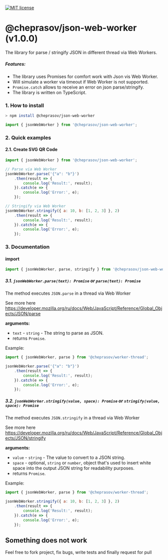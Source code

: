 [![MIT license](http://img.shields.io/badge/license-MIT-brightgreen.svg)](http://opensource.org/licenses/MIT)

@cheprasov/json-web-worker (v1.0.0)
=========

The library for parse / stringify JSON in different thread via Web Workers.

##### Features:
- The library uses Promises for comfort work with Json vis Web Worker.
- Will simulate a worker via timeout if Web Worker is not supported.
- `Promise.catch` allows to receive an error on json parse/stringify.
- The library is written on TypeScript.


### 1. How to install

```bash
> npm install @cheprasov/json-web-worker
```

```javascript
import { jsonWebWorker } from '@cheprasov/json-web-worker';
```

### 2. Quick examples

#### 2.1. Create SVG QR Code
```javascript
import { jsonWebWorker } from '@cheprasov/json-web-worker';

// Parse via Web Worker
jsonWebWorker.parse('{"a": "b"}')
    .then(result => {
        console.log('Result:', result);
    }).catch(e => {
        console.log('Error:', e);
    });

// Stringify via Web Worker
jsonWebWorker.stringify({ a: 10, b: [1, 2, 3] }, 2)
    .then(result => {
        console.log('Result:', result);
    }).catch(e => {
        console.log('Error:', e);
    });

```

### 3. Documentation

#### import

```javascript
import { jsonWebWorker, parse, stringify } from '@cheprasov/json-web-worker';
```

##### 3.1. `jsonWebWorker.parse(text): Promise` or `parse(text): Promise`

The method executes `JSON.parse` in a thread via Web Worker

See more here https://developer.mozilla.org/ru/docs/Web/JavaScript/Reference/Global_Objects/JSON/parse

**arguments:**

- `text` - `string` - The string to parse as JSON.
- returns `Promise`.

Example:
```javascript
import { jsonWebWorker, parse } from '@cheprasov/worker-thread';

jsonWebWorker.parse('{"a": "b"}')
    .then(result => {
        console.log('Result:', result);
    }).catch(e => {
        console.log('Error:', e);
    });

```

##### 3.2. `jsonWebWorker.stringify(value, space): Promise` or `stringify(value, space): Promise`

The method executes `JSON.stringify` in a thread via Web Worker

See more here https://developer.mozilla.org/ru/docs/Web/JavaScript/Reference/Global_Objects/JSON/stringify

**arguments:**

- `value` - `string` - The value to convert to a JSON string.
- `space` - optional, `string` or `number`, object that's used to insert white space into the output JSON string for readability purposes.
- returns `Promise`.

Example:
```javascript
import { jsonWebWorker, parse } from '@cheprasov/worker-thread';

jsonWebWorker.stringify({ a: 10, b: [1, 2, 3] }, 2)
    .then(result => {
        console.log('Result:', result);
    }).catch(e => {
        console.log('Error:', e);
    });

```

## Something does not work

Feel free to fork project, fix bugs, write tests and finally request for pull
